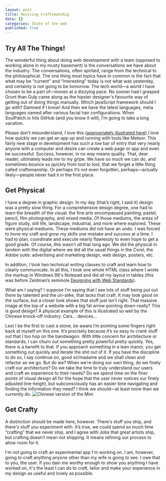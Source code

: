 ```yaml
---
layout: post
title: Reviving Craftsmanship
date: {}
categories: State of the web
published: true
---
```


## Try All The Things! ##
The wonderful thing about doing web development with a team (opposed to working alone in my musty basement) is the conversations we have about the industry. The conversations, often spirited, range from the technical to the philosophical. The one thing most topics have in common is the fact that what may be “current” and “interesting” today is not what was yesterday, and certainly is not going to be tomorrow. The tech world&mdash;a world I have chosen to be a part of&mdash;moves at a dizzying pace. No sooner had I grasped Grunt than Gulp came along as the hipster designer's favourite way of getting out of doing things manually. Which javaScript framework should I go with? Damned if I know! And then we have the latest languages, meta languages named after various facial hair configurations. When SoulPatch.io hits GitHub (and you know it will), I’m going to take a long vacation.

Please don't misunderstand, I love this ([appropriately illustrated here](http://www.commitstrip.com/en/2014/11/25/west-side-project-story/ "Web Comic on CommitStrip called Side Project")).I love how quickly we can get an app up and running with tools like Meteor. This fairly new stage in development has such a low bar of entry that very nearly anyone with a computer and desire can create a web page or app and even be successful. Success, however, in no way means quality. That, dear reader, ultimately leads me to my gripe. We have so much we can do, and sometimes bounce so quickly from tool to tool, that we forget a little thing called craftsmanship. Or perhaps it’s not even forgotten, perhaps&mdash;actually likely&mdash;people never had it in the first place.
## Get Physical ##
I have a degree in graphic design. In my day (that’s right, I said it) design was a pretty slow thing. For a comprehensive design degree, one had to learn the breadth of the visual: the fine arts encompassed painting, pastel, pencil, film photography, and mixed media. Of those mediums, the areas of figure study, still life, landscape, industrial, and more where explored. These were physical mediums. These mediums did not have an undo. I was forced to hone my craft and grow my skills one mistake and success at a time. I had to plan, coordinate and execute nearly flawlessly to even hope to get a good grade. Of course, this wasn't _all_ that long ago. We did the physical in tandem with the digital where we did all the usual things in the Corel, the Adobe suite: advertising and marketing design, web design, posters, etc. 

In addition, I took two technical writing classes to craft and learn how to clearly communicate. In all this, I took one whole HTML class where I wrote the markup in Windows 98's Notepad and did all my layout in tables (this was before Zeldman’s seminole [Designing with Web Standards](http://en.wikipedia.org/wiki/Designing_with_Web_Standards)).  

What am I saying? I suppose I’m saying that I see lots of stuff being put out there by talented and the un-alike, that lacks that craft. It may look good on the surface, but a closer look shows that stuff just isn't right. That massive image at the top of a website with a big fat arrow pointing down-really? This is good design? A physical example of this is illustrated so well by the Chinese knock-off industry. Cars... devices... 

Lest I be the first to cast a stone, be aware I’m pointing some fingers right back at myself on this one. It’s precisely because it’s so easy to crank stuff out that I too hop on the bandwagon. With little concern for architecture or standards, I can churn out something pretty powerful pretty quickly. Yes, there is a benefit to that. If you approach something in a lean manor, you get something out quickly and iterate the shit out of it. If you have the discipline to do so, I say continue on, good sir/madame and we shall clean and refactor as we go. But do we? When we’re doing our own thing, do we finely craft our architecture? Do we take the time to truly understand our users and craft an experience to their needs? Do we spend time on the finer points of visual design all for the hope that the user never notices our finely adjusted line-height, but subconsciously has an easier time navigating and finding the information they need? I think we should&mdash;at least more than we currently do.
![Chinese version of the Mini](/http://i.kinja-img.com/gawker-media/image/upload/s--S2Y1CUFy--/18lg3mkpt0h8cjpg.jpg)
## Get Crafty ##
 A distinction should be made here, however. There's stuff you ship, and there's stuff you experiment with. It’s true, we could spend so much time “crafting” that we never ship, and I agree with Jobs that great artists ship, but crafting doesn’t mean not shipping. It means refining our process to allow room for it. 

I'm not going to craft an experimental app I'm working on. I am, however, going to craft anything anyone other than my wife is going to see. I owe that to you, the user. If you dain me worthy enough to show you anything I have worked on, it's the least I can do to craft, tailor and make your experience in my design as useful and lovely as possible. 